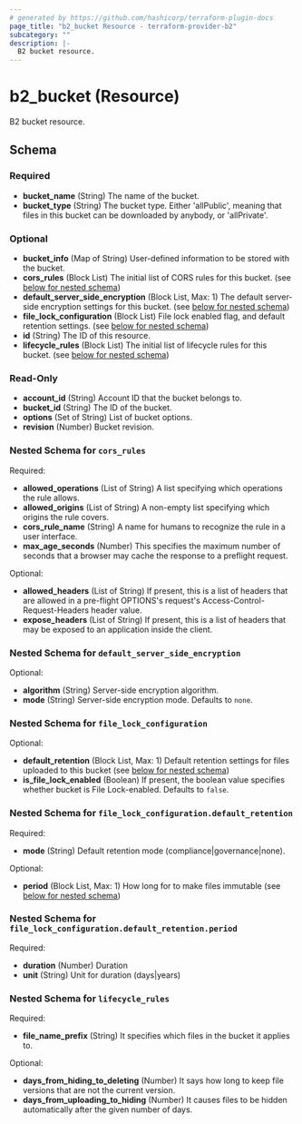 ```yaml
---
# generated by https://github.com/hashicorp/terraform-plugin-docs
page_title: "b2_bucket Resource - terraform-provider-b2"
subcategory: ""
description: |-
  B2 bucket resource.
---
```


# b2_bucket (Resource)

B2 bucket resource.



<!-- schema generated by tfplugindocs -->
## Schema

### Required

- **bucket_name** (String) The name of the bucket.
- **bucket_type** (String) The bucket type. Either 'allPublic', meaning that files in this bucket can be downloaded by anybody, or 'allPrivate'.

### Optional

- **bucket_info** (Map of String) User-defined information to be stored with the bucket.
- **cors_rules** (Block List) The initial list of CORS rules for this bucket. (see [below for nested schema](#nestedblock--cors_rules))
- **default_server_side_encryption** (Block List, Max: 1) The default server-side encryption settings for this bucket. (see [below for nested schema](#nestedblock--default_server_side_encryption))
- **file_lock_configuration** (Block List) File lock enabled flag, and default retention settings. (see [below for nested schema](#nestedblock--file_lock_configuration))
- **id** (String) The ID of this resource.
- **lifecycle_rules** (Block List) The initial list of lifecycle rules for this bucket. (see [below for nested schema](#nestedblock--lifecycle_rules))

### Read-Only

- **account_id** (String) Account ID that the bucket belongs to.
- **bucket_id** (String) The ID of the bucket.
- **options** (Set of String) List of bucket options.
- **revision** (Number) Bucket revision.

<a id="nestedblock--cors_rules"></a>
### Nested Schema for `cors_rules`

Required:

- **allowed_operations** (List of String) A list specifying which operations the rule allows.
- **allowed_origins** (List of String) A non-empty list specifying which origins the rule covers.
- **cors_rule_name** (String) A name for humans to recognize the rule in a user interface.
- **max_age_seconds** (Number) This specifies the maximum number of seconds that a browser may cache the response to a preflight request.

Optional:

- **allowed_headers** (List of String) If present, this is a list of headers that are allowed in a pre-flight OPTIONS's request's Access-Control-Request-Headers header value.
- **expose_headers** (List of String) If present, this is a list of headers that may be exposed to an application inside the client.


<a id="nestedblock--default_server_side_encryption"></a>
### Nested Schema for `default_server_side_encryption`

Optional:

- **algorithm** (String) Server-side encryption algorithm.
- **mode** (String) Server-side encryption mode. Defaults to `none`.


<a id="nestedblock--file_lock_configuration"></a>
### Nested Schema for `file_lock_configuration`

Optional:

- **default_retention** (Block List, Max: 1) Default retention settings for files uploaded to this bucket (see [below for nested schema](#nestedblock--file_lock_configuration--default_retention))
- **is_file_lock_enabled** (Boolean) If present, the boolean value specifies whether bucket is File Lock-enabled. Defaults to `false`.

<a id="nestedblock--file_lock_configuration--default_retention"></a>
### Nested Schema for `file_lock_configuration.default_retention`

Required:

- **mode** (String) Default retention mode (compliance|governance|none).

Optional:

- **period** (Block List, Max: 1) How long for to make files immutable (see [below for nested schema](#nestedblock--file_lock_configuration--default_retention--period))

<a id="nestedblock--file_lock_configuration--default_retention--period"></a>
### Nested Schema for `file_lock_configuration.default_retention.period`

Required:

- **duration** (Number) Duration
- **unit** (String) Unit for duration (days|years)




<a id="nestedblock--lifecycle_rules"></a>
### Nested Schema for `lifecycle_rules`

Required:

- **file_name_prefix** (String) It specifies which files in the bucket it applies to.

Optional:

- **days_from_hiding_to_deleting** (Number) It says how long to keep file versions that are not the current version.
- **days_from_uploading_to_hiding** (Number) It causes files to be hidden automatically after the given number of days.



